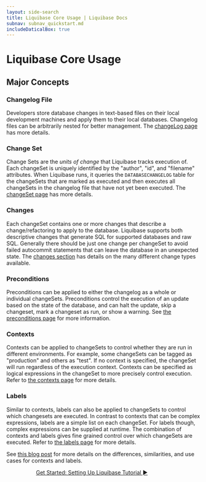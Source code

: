 ```yaml
---
layout: side-search
title: Liquibase Core Usage | Liquibase Docs
subnav: subnav_quickstart.md
includeDaticalBox: true
---
```

# Liquibase Core Usage
## Major Concepts
### Changelog File
Developers store database changes in text-based files on their local development machines and apply them to their local databases. 
Changelog files can be arbitrarily nested for better management. The [changeLog page](/documentation/databasechangelog.html) has more details.

### Change Set
Change Sets are the *units of change* that Liquibase tracks execution of. Each changeSet is uniquely identified by the "author", "id", and "filename" attributes.
When Liquibase runs, it queries the `DATABASECHANGELOG` table for the changeSets that are marked as executed and then executes all changeSets in the changelog file 
that have not yet been executed. The [changeSet page](/documentation/changeset.html) has more details.


### Changes
Each changeSet contains one or more changes that describe a change/refactoring to apply to the database. Liquibase supports both descriptive changes 
that generate SQL for supported databases and raw SQL. Generally there should be just one change per changeSet to avoid failed autocommit statements 
that can leave the database in an unexpected state. The [changes section](/documentation/changes/index.html) has details on the many different change 
types available.


### Preconditions
Preconditions can be applied to either the changelog as a whole or individual changeSets. Preconditions control the execution of an update based on the 
state of the database, and can halt the update, skip a changeset, mark a changeset as run, or show a warning. See [the preconditions page](/documentation/preconditions.html) 
for more information.

### Contexts
Contexts can be applied to changeSets to control whether they are run in different environments. For example, some changeSets can be tagged as "production" and others as "test".
If no context is specified, the changeSet will run regardless of the execution context. Contexts can be specified as logical expressions in the changeSet to
more precisely control execution. Refer to [the contexts page](/documentation/contexts.html) for more details.

### Labels
Similar to contexts, labels can also be applied to changeSets to control which changesets are executed. In contrast to contexts that can be complex expressions, labels are a simple 
list on each changeSet. For labels though, complex expressions can be supplied at runtime. The combination of contexts and labels gives fine grained control over which changeSets
are executed. Refer to [the labels page](/documentation/labels.html) for more details.

See [this blog post](/2014/11/contexts-vs-labels.html) for more details on the differences, similarities, and use cases for contexts and labels.


<div class="cta-container" style="margin-left: auto; margin-right: auto; width: 350px; height: 50px">
<div class="cta cta--block"><a href="/get_started/lb-setup.html">Get Started: Setting Up Liquibase Tutorial ►</a></div></div>
